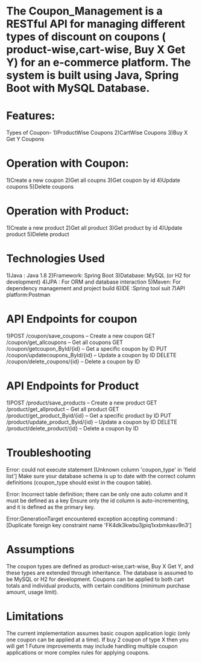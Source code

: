 # The Coupon_Management is a RESTful API for managing different types of discount on coupons ( product-wise,cart-wise,  Buy X Get Y) for an e-commerce platform. The system is built using Java, Spring Boot with MySQL Database.
# Features:
Types of Coupon-
1)ProductWise Coupons
2)CartWise Coupons
3)Buy X Get Y Coupons

# Operation with Coupon:
1)Create a new coupon
2)Get all coupns
3)Get coupon by id
4)Update coupons
5)Delete coupons

# Operation with Product:
1)Create a new product
2)Get all product
3)Get product by id
4)Update product
5)Delete product

# Technologies Used
1)Java : Java 1.8
2)Framework: Spring Boot
3)Database: MySQL (or H2 for development)
4)JPA : For ORM and database interaction
5)Maven: For dependency management and project build
6)IDE :Spring tool suit
7)API platform:Postman

# API Endpoints for coupon
1)POST /coupon/save_coupons – Create a new coupon
GET /coupon/get_allcoupons – Get all coupons
GET /coupon/getcoupon_ById/{id} – Get a specific coupon by ID
PUT /coupon/updatecoupons_ById/{id} – Update a coupon by ID
DELETE /coupon/delete_coupons/{id} – Delete a coupon by ID

# API Endpoints for Product
1)POST /product/save_products – Create a new product
GET /product/get_allproduct – Get all product
GET /product/get_product_Byid/{id} – Get a specific product by ID
PUT /product/update_product_Byid/{id} – Update a coupon by ID
DELETE /product/delete_product/{id} – Delete a coupon by ID

# Troubleshooting
Error: could not execute statement [Unknown column 'coupon_type' in 'field list']
Make sure your database schema is up to date with the correct column definitions (coupon_type should exist in the coupon table).

Error: Incorrect table definition; there can be only one auto column and it must be defined as a key
Ensure only the id column is auto-incrementing, and it is defined as the primary key.

Error:GenerationTarget encountered exception accepting command :  [Duplicate foreign key constraint name 'FK4dk3kwbu3jpiq1xxbmkasv9n3']

# Assumptions
The coupon types are defined as product-wise,cart-wise,  Buy X Get Y, and these types are extended through inheritance.
The database is assumed to be MySQL or H2 for development.
Coupons can be applied to both cart totals and individual products, with certain conditions (minimum purchase amount, usage limit).

# Limitations
The current implementation assumes basic coupon application logic (only one coupon can be applied at a time).
If buy 2 coupon of type X then you will get 1
Future improvements may include handling multiple coupon applications or more complex rules for applying coupons.

